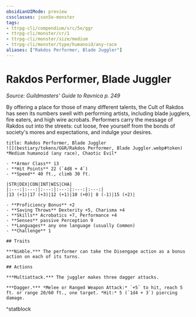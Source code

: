 ```yaml
---
obsidianUIMode: preview
cssclasses: json5e-monster
tags:
- ttrpg-cli/compendium/src/5e/ggr
- ttrpg-cli/monster/cr/1
- ttrpg-cli/monster/size/medium
- ttrpg-cli/monster/type/humanoid/any-race
aliases: ["Rakdos Performer, Blade Juggler"]
---
```

# Rakdos Performer, Blade Juggler
*Source: Guildmasters' Guide to Ravnica p. 249*  

By offering a place for those of many different talents, the Cult of Rakdos has seen its numbers swell with performing artists, including blade jugglers, fire eaters, and high wire acrobats. Performers carry the message of Rakdos out into the streets: cut loose, free yourself from the bonds of society's mores and expectations, and indulge your desires.

```ad-statblock
title: Rakdos Performer, Blade Juggler
![](bestiary/tokens/GGR/Rakdos Performer, Blade Juggler.webp#token)
*Medium humanoid (any race), Chaotic Evil*

- **Armor Class** 13
- **Hit Points** 22 (`4d8 + 4`)
- **Speed** 40 ft., climb 30 ft.

|STR|DEX|CON|INT|WIS|CHA|
|:---:|:---:|:---:|:---:|:---:|:---:|
|13 (+1)|17 (+3)|12 (+1)|10 (+0)| 8 (-1)|15 (+2)|

- **Proficiency Bonus** +2
- **Saving Throws** Dexterity +5, Charisma +4
- **Skills** Acrobatics +7, Performance +4
- **Senses** passive Perception 9
- **Languages** any one language (usually Common)
- **Challenge** 1

## Traits

***Nimble.*** The performer can take the Disengage action as a bonus action on each of its turns.

## Actions

***Multiattack.*** The juggler makes three dagger attacks.

***Dagger.*** *Melee or Ranged Weapon Attack:* `+5` to hit, reach 5 ft. or range 20/60 ft., one target. *Hit:* 5 (`1d4 + 3`) piercing damage.
```
^statblock